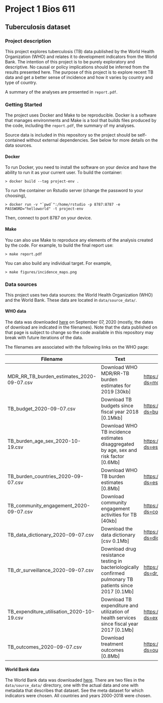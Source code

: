 

Project 1 Bios 611
==================

Tuberculosis dataset
--------------------


### Project description

This project explores tuberculosis (TB) data published by the World Health Organization (WHO) and relates it to development indicators from the World Bank. The intention of this project is to be purely exploratory and descriptive. No causal or policy implications should be inferred from the results presented here. The purpose of this project is to explore recent TB data and get a better sense of incidence and how it varies by country and type of country. 

A summary of the analyses are presented in `report.pdf`. 


### Getting Started

The project uses Docker and Make to be reproducible. Docker is a software that manages environments and Make is a tool that builds files produced by the code, including the `report.pdf`, the summary of my analyses. 

Source data is included in this repository so the project should be self-contained without external dependencies. See below for more details on the data sources.


#### Docker

To run Docker, you need to install the software on your device and have the ability to run it as your current user. To build the container:

	> docker build --tag project-env .

To run the container on Rstudio server (change the password to your choosing),

	> docker run -v "`pwd`":/home/rstudio -p 8787:8787 -e PASSWORD="helloworld" -t project-env

Then, connect to port 8787 on your device. 

#### Make

You can also use Make to reproduce any elements of the analysis created by the code. For example, to build the final report use:

	> make report.pdf

You can also build any individual target. For example, 

	> make figures/incidence_maps.png


### Data sources

This project uses two data sources: the World Health Organization (WHO) and the World Bank. These data are located in `data/source_data/`.


#### WHO data

The data was downloaded [here](https://www.who.int/tb/country/data/download/en/) on September 07, 2020 (mostly, the dates of download are indicated in the filenames). Note that the data published on that page is subject to change so the code available in this repository may break with future iterations of the data. 

The filenames are associated with the following links on the WHO page:

| Filename                                  | Text                                                                                                     | Link                                                                    |
|-------------------------------------------|----------------------------------------------------------------------------------------------------------|-------------------------------------------------------------------------|
| MDR_RR_TB_burden_estimates_2020-09-07.csv | Download WHO MDR/RR-TB burden estimates for 2019 [30kb]                                                  | https://extranet.who.int/tme/generateCSV.asp?ds=mdr_rr_estimates        |
| TB_budget_2020-09-07.csv                  | Download TB budgets since fiscal year 2018 [0.1Mkb]                                                      | https://extranet.who.int/tme/generateCSV.asp?ds=budget                  |
| TB_burden_age_sex_2020-10-19.csv          | Download WHO TB incidence estimates disaggregated by age, sex and risk factor [0.6Mb]                    | https://extranet.who.int/tme/generateCSV.asp?ds=estimates_age_sex       |
| TB_burden_countries_2020-09-07.csv        | Download WHO TB burden estimates [0.8Mb]                                                                 | https://extranet.who.int/tme/generateCSV.asp?ds=estimates               |
| TB_community_engagement_2020-09-07.csv    | Download community engagement activities for TB [40kb]                                                   | https://extranet.who.int/tme/generateCSV.asp?ds=community               |
| TB_data_dictionary_2020-09-07.csv         | Download the data dictionary [csv 0.1Mb]                                                                 | https://extranet.who.int/tme/generateCSV.asp?ds=dictionary              |
| TB_dr_surveillance_2020-09-07.csv         | Download drug resistance testing in bacteriologically confirmed pulmonary TB patients since 2017 [0.1Mb] | https://extranet.who.int/tme/generateCSV.asp?ds=dr_surveillance         |
| TB_expenditure_utilisation_2020-10-19.csv | Download TB expenditure and utilization of health services since fiscal year 2017 [0.1Mb]                | https://extranet.who.int/tme/generateCSV.asp?ds=expenditure_utilisation |
| TB_outcomes_2020-09-07.csv                | Download treatment outcomes [0.8Mb]                                                                      | https://extranet.who.int/tme/generateCSV.asp?ds=outcomes                |


#### World Bank data

The World Bank data was downloaded [here](https://databank.worldbank.org/source/world-development-indicators#). There are two files in the `data/source_data/` directory, one with the actual data and one with metadata that describes that dataset. See the meta dataset for which indicators were chosen. All countries and years 2000-2018 were chosen. 